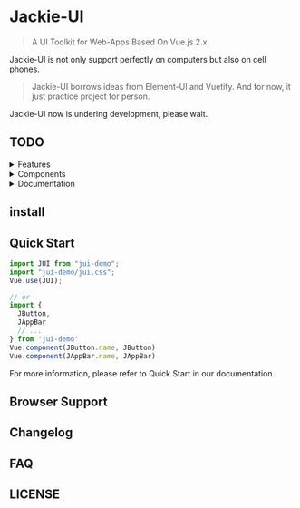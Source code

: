 # Jackie-UI

> A UI Toolkit for Web-Apps Based On Vue.js 2.x.

Jackie-UI is not only support perfectly on computers but also on cell phones.

> Jackie-UI borrows ideas from Element-UI and Vuetify. 
> And for now, it just practice project for person.

Jackie-UI now is undering development, please wait.

## TODO
<details><summary>Features</summary>
<p>

- [ ] Internationalization
- [ ] Theme

</p>
</details>
<details><summary>Components</summary>
<p>

- [x] #739
- [ ] https://github.com/octo-org/octo-repo/issues/740
- [x] Application#
- [x] App-Bar
- [x] Lists
- [x] Navigation-Bar

</p>
</details>
<details><summary>Documentation</summary>
<p>

- [ ] Introduction
- [ ] Quick-Start
- [ ] Features
- [ ] Styles
- [ ] Components
- [ ] Directives

</p>
</details>

## install

## Quick Start
``` javascript
import JUI from "jui-demo";
import "jui-demo/jui.css";
Vue.use(JUI);

// or
import {
  JButton,
  JAppBar
  // ...
} from 'jui-demo'
Vue.component(JButton.name, JButton)
Vue.component(JAppBar.name, JAppBar)
```

For more information, please refer to Quick Start in our documentation.

## Browser Support

## Changelog

## FAQ

## LICENSE
